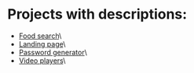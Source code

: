 # Projects with descriptions:

- [Food search](https://github.com/ruta-is-coding/javascript/tree/main/react/food-search)\
- [Landing page](https://github.com/ruta-is-coding/javascript/tree/main/react/landing-page)\
- [Password generator](https://github.com/ruta-is-coding/javascript/tree/main/react/password-generator)\
- [Video players](https://github.com/ruta-is-coding/javascript/tree/main/react/video-grotuvai)\
